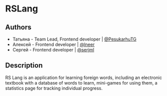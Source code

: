 # RSLang

## Authors
- Татьяна - Team Lead, Frontend developer | [@PesukarhuTG](https://github.com/PesukarhuTG)
- Алексей - Frontend developer | [@lneer](https://github.com/lneer)
- Сергей - Frontend developer | [@serjml](https://github.com/serjml)

## Description
RS Lang is an application for learning foreign words, including an electronic textbook with a database of words to learn, mini-games for using them, a statistics page for tracking individual progress.